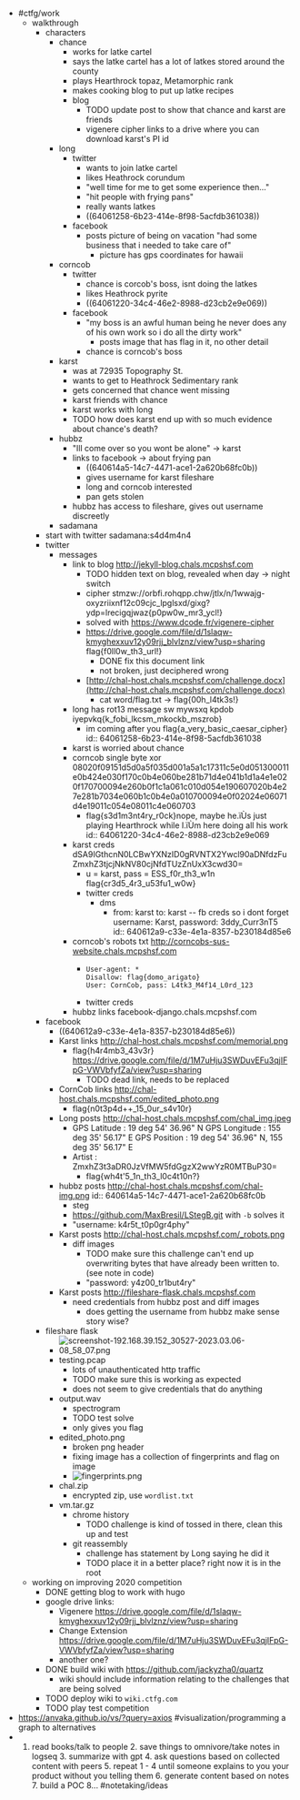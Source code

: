 - #ctfg/work
	- walkthrough
		- characters
			- chance
				- works for latke cartel
				- says the latke cartel has a lot of latkes stored around the county
				- plays Hearthrock topaz, Metamorphic rank
				- makes cooking blog to put up latke recipes
				- blog
					- TODO update post to show that chance and karst are friends
					- vigenere cipher links to a drive where you can download karst's PI id
			- long
				- twitter
					- wants to join latke cartel
					- likes Heathrock corundum
					- "well time for me to get some experience then..."
					- "hit people with frying pans"
					- really wants latkes
					- ((64061258-6b23-414e-8f98-5acfdb361038))
				- facebook
					- posts picture of being on vacation "had some business that i needed to take care of"
						- picture has gps coordinates for hawaii
			- corncob
				- twitter
					- chance is corcob's boss, isnt doing the latkes
					- likes Heathrock pyrite
					- ((64061220-34c4-46e2-8988-d23cb2e9e069))
				- facebook
					- "my boss is an awful human being he never does any of his own work so i do all the dirty work"
						- posts image that has flag in it, no other detail
					- chance is corncob's boss
			- karst
				- was at 72935 Topography St.
				- wants to get to Heathrock Sedimentary rank
				- gets concerned that chance went missing
				- karst friends with chance
				- karst works with long
				- TODO how does karst end up with so much evidence about chance's death?
			- hubbz
				- "Ill come over so you wont be alone" -> karst
				- links to facebook -> about frying pan
					- ((640614a5-14c7-4471-ace1-2a620b68fc0b))
					- gives username for karst fileshare
					- long and corncob interested
					- pan gets stolen
				- hubbz has access to fileshare, gives out username discreetly
			- sadamana
		- start with twitter sadamana:s4d4m4n4
		- twitter
			- messages
				- link to blog http://jekyll-blog.chals.mcpshsf.com
					- TODO hidden text on blog, revealed when day -> night switch
					- cipher stmzw://orbfi.rohqpp.chw/jtlx/n/1wwajg-oxyzriixnf12c09cjc_lpglsxd/gixg?ydp=lrecigqjwaz{p0pw0w_mr3_ycl!}
					- solved with https://www.dcode.fr/vigenere-cipher
					- https://drive.google.com/file/d/1slaqw-kmyghexxuv12y09rjj_blvlznz/view?usp=sharing flag{f0ll0w_th3_url!}
						- DONE fix this document link
						- not broken, just deciphered wrong
					- [http://chal-host.chals.mcpshsf.com/challenge.docx](http://chal-host.chals.mcpshsf.com/challenge.docx)
						- cat word/flag.txt  -> flag{00h_l4tk3s!}
				- long has rot13 message sw mywsxq kpdob iyepvkq{k_fobi_lkcsm_mkockb_mszrob}
					- im coming after you flag{a_very_basic_caesar_cipher}
					  id:: 64061258-6b23-414e-8f98-5acfdb361038
				- karst is worried about chance
				- corncob single byte xor 08020f09151d5d0a5f035d001a5a1c17311c5e0d051300011e0b424e030f170c0b4e060be281b71d4e041b1d1a4e1e020f170700094e260b0f1c1a061c010d054e190607020b4e27e281b7034e060b1c0b4e0a010700094e0f02024e06071d4e19011c054e08011c4e060703
					- flag{s3d1m3nt4ry_r0ck}nope, maybe he.ïÙs just playing Hearthrock while I.ïÙm here doing all his work
					  id:: 64061220-34c4-46e2-8988-d23cb2e9e069
				- karst creds dSA9IGthcnN0LCBwYXNzID0gRVNTX2Ywcl90aDNfdzFuZmxhZ3tjcjNkNV80cjNfdTUzZnUxX3cwd30=
					- u = karst, pass = ESS_f0r_th3_w1n flag{cr3d5_4r3_u53fu1_w0w}
					- twitter creds
						- dms
							- from: karst to: karst -- fb creds so i dont forget username: Karst, password: 3ddy_Curr3nT5
							  id:: 640612a9-c33e-4e1a-8357-b230184d85e6
				- corncob's robots txt http://corncobs-sus-website.chals.mcpshsf.com
					- ```
					  User-agent: *
					  Disallow: flag{domo_arigato}
					  User: CornCob, pass: L4tk3_M4f14_L0rd_123
					  ```
					- twitter creds
				- hubbz links facebook-django.chals.mcpshsf.com
		- facebook
			- ((640612a9-c33e-4e1a-8357-b230184d85e6))
			- Karst links http://chal-host.chals.mcpshsf.com/memorial.png
				- flag{h4r4mb3_43v3r}
				  https://drive.google.com/file/d/1M7uHju3SWDuvEFu3qjIFpG-VWVbfyfZa/view?usp=sharing
					- TODO dead link, needs to be replaced
			- CornCob links http://chal-host.chals.mcpshsf.com/edited_photo.png
				- flag{n0t3p4d++_15_0ur_s4v10r}
			- Long posts http://chal-host.chals.mcpshsf.com/chal_img.jpeg
				- GPS Latitude                    : 19 deg 54' 36.96" N
				  GPS Longitude                   : 155 deg 35' 56.17" E
				  GPS Position                    : 19 deg 54' 36.96" N, 155 deg 35' 56.17" E
				- Artist                          : ZmxhZ3t3aDR0JzVfMW5fdGgzX2wwYzR0MTBuP30=
					- flag{wh4t'5_1n_th3_l0c4t10n?}
			- hubbz posts http://chal-host.chals.mcpshsf.com/chal-img.png
			  id:: 640614a5-14c7-4471-ace1-2a620b68fc0b
				- steg
				- https://github.com/MaxBresil/LStegB.git with `-b` solves it
				- "username: k4r5t_t0p0gr4phy"
			- Karst posts http://chal-host.chals.mcpshsf.com/_robots.png
				- diff images
					- TODO make sure this challenge can't end up overwriting bytes that have already been written to. (see note in code)
					- "password: y4z00_tr1but4ry"
			- Karst posts http://fileshare-flask.chals.mcpshsf.com
				- need credentials from hubbz post and diff images
					- does getting the username from hubbz make sense story wise?
		- fileshare flask
			- ![screenshot-192.168.39.152_30527-2023.03.06-08_58_07.png](../assets/screenshot-192.168.39.152_30527-2023.03.06-08_58_07_1678121905644_0.png)
			- testing.pcap
				- lots of unauthenticated http traffic
				- TODO make sure this is working as expected
				- does not seem to give credentials that do anything
			- output.wav
				- spectrogram
				- TODO test solve
				- only gives you flag
			- edited_photo.png
				- broken png header
				- fixing image has a collection of fingerprints and flag on image
				- ![fingerprints.png](../assets/fingerprints_1678130741001_0.png)
			- chal.zip
				- encrypted zip, use `wordlist.txt`
			- vm.tar.gz
				- chrome history
					- TODO challenge is kind of tossed in there, clean this up and test
				- git reassembly
					- challenge has statement by Long saying he did it
					- TODO place it in a better place? right now it is in the root
	- working on improving 2020 competition
		- DONE getting blog to work with hugo
		- google drive links:
			- Vigenere https://drive.google.com/file/d/1slaqw-kmyghexxuv12y09rjj_blvlznz/view?usp=sharing
			- Change Extension https://drive.google.com/file/d/1M7uHju3SWDuvEFu3qjIFpG-VWVbfyfZa/view?usp=sharing
			- another one?
		- DONE build wiki with https://github.com/jackyzha0/quartz
			- wiki should include information relating to the challenges that are being solved
		- TODO deploy wiki to `wiki.ctfg.com`
		- TODO play test competition
- https://anvaka.github.io/vs/?query=axios #visualization/programming a graph to alternatives
- 1. read books/talk to people 2. save things to omnivore/take notes in logseq 3. summarize with gpt 4. ask questions based on collected content with peers 5. repeat 1 - 4 until someone explains to you your product without you telling them 6. generate content based on notes 7. build a POC 8... #notetaking/ideas